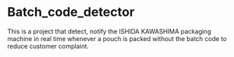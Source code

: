 # Batch_code_detector
This is a project that detect, notify the ISHIDA KAWASHIMA packaging machine in real time whenever a pouch is packed without the batch code to reduce customer complaint.

